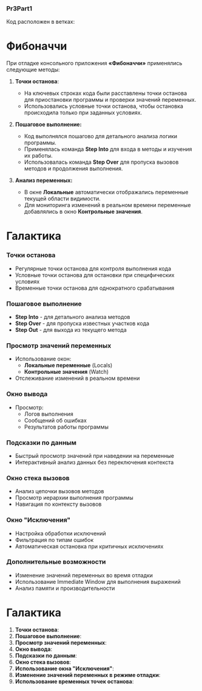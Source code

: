 ### Pr3Part1
Код расположен в ветках:

# Фибоначчи
При отладке консольного приложения **«Фибоначчи»** применялись следующие методы:

1. **Точки останова**:
   - На ключевых строках кода были расставлены точки останова для приостановки программы и проверки значений переменных.
   - Использовались условные точки останова, чтобы остановка происходила только при заданных условиях.

2. **Пошаговое выполнение:**
   - Код выполнялся пошагово для детального анализа логики программы.
   - Применялась команда **Step Into** для входа в методы и изучения их работы.
   - Использовалась команда **Step Over** для пропуска вызовов методов и продолжения выполнения.

3. **Анализ переменных:**
   - В окне **Локальные** автоматически отображались переменные текущей области видимости.
   - Для мониторинга изменений в реальном времени переменные добавлялись в окно **Контрольные значения**.


# Галактика

### Точки останова
- Регулярные точки останова для контроля выполнения кода
- Условные точки останова для остановки при специфических условиях
- Временные точки останова для однократного срабатывания

### Пошаговое выполнение
- **Step Into** - для детального анализа методов
- **Step Over** - для пропуска известных участков кода
- **Step Out** - для выхода из текущего метода

### Просмотр значений переменных
- Использование окон:
  - **Локальные переменные** (Locals)
  - **Контрольные значения** (Watch)
- Отслеживание изменений в реальном времени

### Окно вывода
- Просмотр:
  - Логов выполнения
  - Сообщений об ошибках
  - Результатов работы программы

### Подсказки по данным
- Быстрый просмотр значений при наведении на переменные
- Интерактивный анализ данных без переключения контекста

### Окно стека вызовов
- Анализ цепочки вызовов методов
- Просмотр иерархии выполнения программы
- Навигация по контексту вызовов

### Окно "Исключения"
- Настройка обработки исключений
- Фильтрация по типам ошибок
- Автоматическая остановка при критичных исключениях

### Дополнительные возможности
- Изменение значений переменных во время отладки
- Использование Immediate Window для выполнения выражений
- Анализ памяти и производительности


# Галактика
1. **Точки останова**:
2. **Пошаговое выполнение**:
3. **Просмотр значений переменных**:
4. **Окно вывода**:
5. **Подсказки по данным**:
6. **Окно стека вызовов**:
7. **Использование окна "Исключения"**:
8. **Изменение значений переменных в режиме отладки**:
9. **Использование временных точек останова**:
